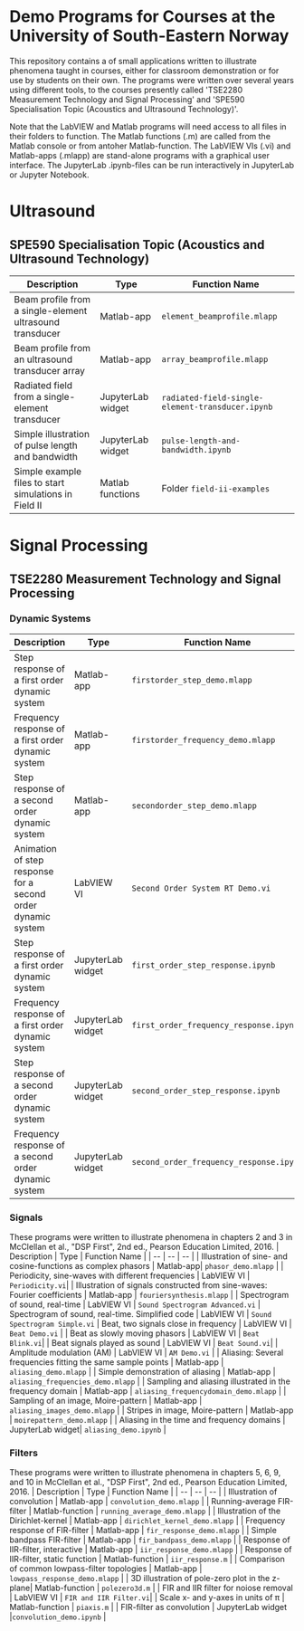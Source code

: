 # Demo Programs for Courses at the University of South-Eastern Norway

This repository contains a  of small applications written to illustrate phenomena taught in courses, either for classroom demonstration or for use by students on their own. 
The programs were written over several years using different tools, to the courses presently called  'TSE2280 Measurement Technology and Signal Processing' and 'SPE590 Specialisation Topic (Acoustics and Ultrasound Technology)'.

Note that the LabVIEW and Matlab programs will need access to all files in their folders to function.
The Matlab functions (.m) are called from the Matlab console or from antoher Matlab-function.
The LabVIEW VIs (.vi) and Matlab-apps (.mlapp) are stand-alone programs with a graphical user interface.
The JupyterLab .ipynb-files can be run interactively in JupyterLab or Jupyter Notebook.

#  Ultrasound
## SPE590 Specialisation Topic (Acoustics and Ultrasound Technology)
| Description  | Type | Function Name | 
| -- | -- | -- | 
| Beam profile from a single-element ultrasound transducer    | Matlab-app | `element_beamprofile.mlapp` |
| Beam profile from an ultrasound transducer array             | Matlab-app | `array_beamprofile.mlapp`  |
| Radiated field from a single-element transducer             | JupyterLab widget |  `radiated-field-single-element-transducer.ipynb` |
| Simple illustration of pulse length and bandwidth           | JupyterLab widget | `pulse-length-and-bandwidth.ipynb` |
| Simple example files to start simulations in Field II       | Matlab functions  | Folder `field-ii-examples`   |
  
# Signal Processing
## TSE2280 Measurement Technology and Signal Processing

### Dynamic Systems
| Description  | Type | Function Name | 
| -- | -- | -- | 
| Step response of a first order dynamic system   | Matlab-app | `firstorder_step_demo.mlapp` |
| Frequency response of a first order dynamic system   | Matlab-app | `firstorder_frequency_demo.mlapp` |
| Step response of a second order dynamic system  | Matlab-app | `secondorder_step_demo.mlapp` |
| Animation of step response for a second order dynamic system  | LabVIEW VI | `Second Order System RT Demo.vi` |
| Step response of a first order dynamic system  | JupyterLab widget| `first_order_step_response.ipynb` |
| Frequency response of a first order dynamic system  | JupyterLab widget| `first_order_frequency_response.ipynb` |
| Step response of a second order dynamic system  | JupyterLab widget| `second_order_step_response.ipynb` |
| Frequency response of a second order dynamic system  | JupyterLab widget| `second_order_frequency_response.ipynb` |

### Signals 
These programs were written to illustrate phenomena in chapters 2 and 3 in McClellan et al., "DSP First", 2nd ed., Pearson Education Limited, 2016.
| Description  | Type | Function Name | 
| -- | -- | -- | 
| Illustration of sine- and cosine-functions as complex phasors | Matlab-app| `phasor_demo.mlapp` |
| Periodicity, sine-waves with different frequencies                    | LabVIEW VI       | `Periodicity.vi`|
| Illustration of signals constructed from sine-waves: Fourier coefficients   | Matlab-app | `fouriersynthesis.mlapp` |
| Spectrogram of sound, real-time                                             | LabVIEW VI | `Sound Spectrogram Advanced.vi`
| Spectrogram of sound, real-time. Simplified code                            | LabVIEW VI | `Sound Spectrogram Simple.vi`
| Beat, two signals close in frequency            | LabVIEW VI       | `Beat Demo.vi` |
| Beat as slowly moving phasors                   | LabVIEW VI       | `Beat Blink.vi`|
| Beat signals played as sound                    | LabVIEW VI       | `Beat Sound.vi`|
| Amplitude modulation (AM)                       | LabVIEW VI       | `AM Demo.vi` |
| Aliasing: Several frequencies fitting the same sample points    | Matlab-app | `aliasing_demo.mlapp` |
| Simple demonstration of aliasing                                | Matlab-app | `aliasing_frequencies_demo.mlapp` |
| Sampling and aliasing illustrated in the frequency domain       | Matlab-app | `aliasing_frequencydomain_demo.mlapp` |
| Sampling of an image, Moire-pattern                             | Matlab-app | `aliasing_images_demo.mlapp` |
| Stripes in image, Moire-pattern                                 | Matlab-app | `moirepattern_demo.mlapp` |
| Aliasing in the time and frequency domains  | JupyterLab widget| `aliasing_demo.ipynb` |


### Filters
These programs were written to illustrate phenomena in chapters 5, 6, 9, and 10 in McClellan et al., "DSP First", 2nd ed., Pearson Education Limited, 2016.
| Description  | Type | Function Name | 
| -- | -- | -- | 
| Illustration of convolution                     | Matlab-app       | `convolution_demo.mlapp` |
| Running-average FIR-filter                      | Matlab-function  | `running_average_demo.mlapp` |
| Illustration of the Dirichlet-kernel            | Matlab-app       |  `dirichlet_kernel_demo.mlapp` |
| Frequency response of FIR-filter                | Matlab-app       | `fir_response_demo.mlapp` |
| Simple bandpass FIR-filter                      | Matlab-app       | `fir_bandpass_demo.mlapp` |
| Response of IIR-filter, interactive             | Matlab-app       | `iir_response_demo.mlapp`  |
| Response of IIR-filter, static function         | Matlab-function  | `iir_response.m`  |
| Comparison of common lowpass-filter topologies  | Matlab-app       | `lowpass_response_demo.mlapp` |
| 3D illustration of pole-zero plot in the z-plane| Matlab-function  |  `polezero3d.m` |
| FIR and IIR filter for noiose removal           | LabVIEW VI       | `FIR and IIR Filter.vi`|
| Scale x- and y-axes in units of &pi; | Matlab-function | `piaxis.m` |
| FIR-filter as convolution                       | JupyterLab widget |`convolution_demo.ipynb` |

